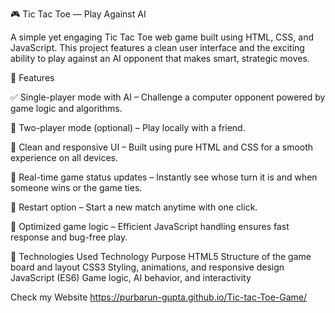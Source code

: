 🎮 Tic Tac Toe — Play Against AI

A simple yet engaging Tic Tac Toe web game built using HTML, CSS, and JavaScript.
This project features a clean user interface and the exciting ability to play against an AI opponent that makes smart, strategic moves.

🧠 Features

✅ Single-player mode with AI – Challenge a computer opponent powered by game logic and algorithms.

👥 Two-player mode (optional) – Play locally with a friend.

🎨 Clean and responsive UI – Built using pure HTML and CSS for a smooth experience on all devices.

🔄 Real-time game status updates – Instantly see whose turn it is and when someone wins or the game ties.

🔁 Restart option – Start a new match anytime with one click.

🧩 Optimized game logic – Efficient JavaScript handling ensures fast response and bug-free play.

🧱 Technologies Used
Technology	Purpose
HTML5	Structure of the game board and layout
CSS3	Styling, animations, and responsive design
JavaScript (ES6)	Game logic, AI behavior, and interactivity

Check my Website
https://purbarun-gupta.github.io/Tic-tac-Toe-Game/
